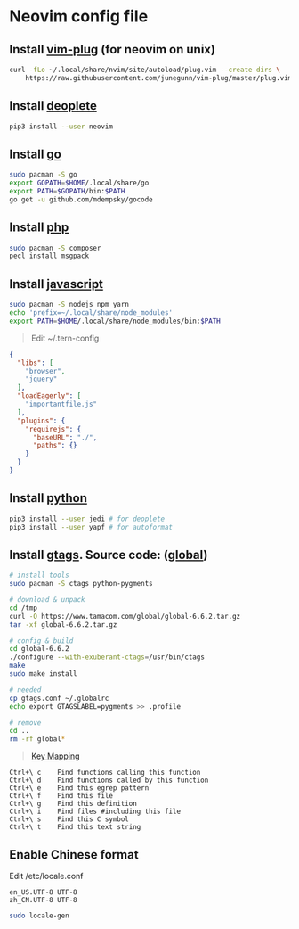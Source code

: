 # Neovim config file

## Install [vim-plug](https://github.com/junegunn/vim-plug#neovim) (for neovim on unix)

```bash
curl -fLo ~/.local/share/nvim/site/autoload/plug.vim --create-dirs \
    https://raw.githubusercontent.com/junegunn/vim-plug/master/plug.vim
```


## Install [deoplete](https://github.com/Shougo/deoplete.nvim#requirements)

```bash
pip3 install --user neovim
```


## Install [go](https://github.com/zchee/deoplete-go#3-install-latest-of-gocode)

```bash
sudo pacman -S go
export GOPATH=$HOME/.local/share/go
export PATH=$GOPATH/bin:$PATH
go get -u github.com/mdempsky/gocode
```


## Install [php](https://github.com/lvht/phpcd.vim#system-requirement)

```bash
sudo pacman -S composer
pecl install msgpack
```


## Install [javascript](https://github.com/carlitux/deoplete-ternjs#required)

```bash
sudo pacman -S nodejs npm yarn
echo 'prefix=~/.local/share/node_modules'
export PATH=$HOME/.local/share/node_modules/bin:$PATH
```

> Edit ~/.tern-config

```json
{
  "libs": [
    "browser",
    "jquery"
  ],
  "loadEagerly": [
    "importantfile.js"
  ],
  "plugins": {
    "requirejs": {
      "baseURL": "./",
      "paths": {}
    }
  }
}
```


## Install [python](https://github.com/zchee/deoplete-jedi#required)

```bash
pip3 install --user jedi # for deoplete
pip3 install --user yapf # for autoformat
```


## Install [gtags](https://spacevim.org/layers/tags/). Source code: ([global](https://www.gnu.org/software/global/download.html))

```bash
# install tools
sudo pacman -S ctags python-pygments

# download & unpack
cd /tmp
curl -O https://www.tamacom.com/global/global-6.6.2.tar.gz
tar -xf global-6.6.2.tar.gz

# config & build
cd global-6.6.2
./configure --with-exuberant-ctags=/usr/bin/ctags
make
sudo make install

# needed
cp gtags.conf ~/.globalrc
echo export GTAGSLABEL=pygments >> .profile

# remove
cd ..
rm -rf global*
```

> [Key Mapping](https://github.com/jsfaint/gen_tags.vim#key-mapping)

```vim
Ctrl+\ c    Find functions calling this function
Ctrl+\ d    Find functions called by this function
Ctrl+\ e    Find this egrep pattern
Ctrl+\ f    Find this file
Ctrl+\ g    Find this definition
Ctrl+\ i    Find files #including this file
Ctrl+\ s    Find this C symbol
Ctrl+\ t    Find this text string
```

## Enable Chinese format

Edit /etc/locale.conf

```
en_US.UTF-8 UTF-8
zh_CN.UTF-8 UTF-8
```

```bash
sudo locale-gen
```
